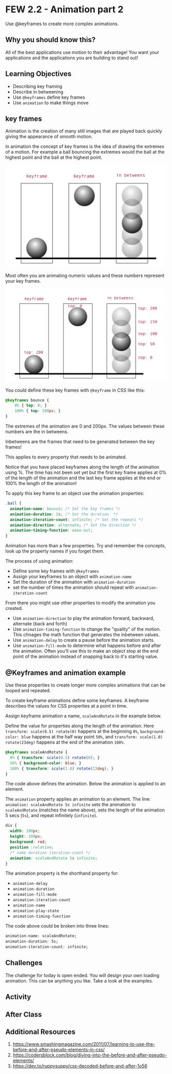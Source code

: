 # FEW 2.2 - Animation part 2

Use @keyframes to create more complex animations.  

## Why you should know this?

All of the best applications use motion to their advantage! You want your applications and the applications you are building to stand out!

## Learning Objectives

- Describing key framing
- Describe in betweening
- Use `@keyframes` define key frames
- Use `animation` to make things move

## key frames

Animation is the creation of many still images that are played back quickly giving the appearance of smooth motion. 

In animation the concept of key frames is the idea of drawing the extremes of a motion. For example a ball bouncing the extremes would the ball at the highest point and the ball at the highest point. 

![Key frames](images/keyframes-1.png)

Most often you are animating numeric values and these numbers represent your key frames. 

![Key frames](images/keyframes-2.png)

You could define these key frames with `@keyframe` in CSS like this: 

```CSS
@keyframes bounce {
	0% { top: 0; }
	100% { top: 200px; }
}
```

The extremes of the animation are 0 and 200px. The values between these numbers are the in betweens. 

Inbetweens are the frames that need to be generated between the key frames! 

This applies to every property that needs to be animated. 

Notice that you have placed keyframes along the length of the animation using %. The time has not been set yet but the first key frame applies at 0% of the length of the animation and the last key frame applies at the end or 100% the length of the animation! 

To apply this key frame to an object use the animation properties: 

```CSS
.ball {
  animation-name: bounce; /* Set the key frames */
  animation-duration: 2s; /* Set the duration  */
  animation-iteration-count: infinite; /* Set the repeats */
  animation-direction: alternate; /* Set the direction */
  animation-timing-function: ease-out;
}
```

Animation has more than a few properties. Try and remember the concepts, look up the property names if you forget them. 

The process of using animation: 

- Define some key frames with `@keyframes`
- Assign your keyframes to an object with `animation-name`
- Set the duration of the animation with `animation-duration`
- set the number of times the animation should repeat with `animation-iteration-count`

From there you might use other properties to modify the animation you created. 

- Use `animation-direction` to play the animation forward, backward, alternate (back and forth)
- Use `animation-timing-function` to change the "quality" of the motion. This chnages the math function that generates the inbetween values. 
- Use `animation-delay` to create a pause before the animation starts. 
- Use `animation-fill-mode` to determine what happens before and after the animation. Often you'll use this to make an object stop at the end point of the animation instead of snapping back to it's starting value.

## @Keyframes and animation example

Use these properties to create longer more complex animations that can be looped and repeated. 

To create keyframe animations define some keyframes. A keyframe describes the values for CSS properties at a point in time. 

Assign keyframe animation a name, `scaleAndRotate` in the example below. 

Define the value for properties along the length of the animation. Here `transform: scale(0.5) rotate(0)` happens at the beginning `0%`, `background-color: blue` happens at the half way point `50%`, and `transform: scale(1.0) rotate(23deg)` happens at the end of the animation `100%`.
```CSS
@keyframes scaleAndRotate {
  0% { transform: scale(0.5) rotate(0); }
  50% { background-color: blue; }
  100% { transform: scale(1.0) rotate(23deg); }
}
```

The code above defines the animation. Below the animation is applied to an element. 

The `animation` property applies an animation to an element. The line: `animation: scaleAndRotate 5s infinite` sets the animation to `scaleAndRotate` (matches the name above), sets the length of the animation 5 secs (`5s`), and repeat infinitely (`infinite`).

```CSS
div {
  width: 100px;
  height: 100px;
  background: red;
  position :relative;
  /* name duration iteration-count */
  animation: scaleAndRotate 5s infinite;
}
```

The animation property is the shorthand property for: 

- `animation-delay`
- `animation-duration`
- `animation-fill-mode`
- `animation-iteration-count`
- `animation-name`
- `animation-play-state`
- `animation-timing-function`

The code above could be broken into three lines: 

```CSS
animation-name: scaleAndRotate;
animation-duration: 5s;
animation-iteration-count: infinite;
```

## Challenges

The challenge for today is open ended. You will design your own loading animation. This can be anything you like. Take a look at the examples. 



## Activity 

 

## After Class 



## Additional Resources

1. https://www.smashingmagazine.com/2011/07/learning-to-use-the-before-and-after-pseudo-elements-in-css/
1. https://codersblock.com/blog/diving-into-the-before-and-after-pseudo-elements/
1. https://dev.to/ruppysuppy/css-decoded-before-and-after-1o56

